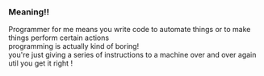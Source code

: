 
### Meaning!!
Programmer for me means you write code to automate things or to make things perform certain actions
<br>
programming is actually kind of boring!             
you're just giving a series of instructions to a machine over and over again util you get it right !


 


